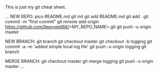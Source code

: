 This is just my git cheat sheet.


...
NEW REPO:
pico README.md
git init
git add README.md
git add .
git commit -m "first commit"
git remote add origin https://github.com/lleevveell66/<MY_REPO_NAME>.git
git push -u origin master

NEW BRANCH:
git branch
git checkout master
git checkout -b logging
git commit -a -m 'added simple local log file'
git push -u origin logging
git branch

MERGE BRANCH:
git checkout master
git merge logging
git push -u origin master
...
